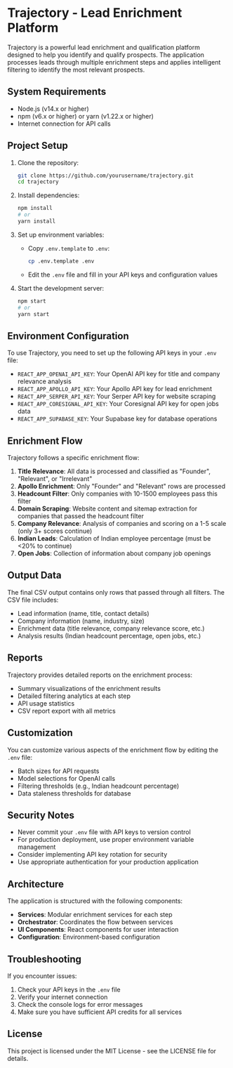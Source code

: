 # Trajectory - Lead Enrichment Platform

Trajectory is a powerful lead enrichment and qualification platform designed to help you identify and qualify prospects. The application processes leads through multiple enrichment steps and applies intelligent filtering to identify the most relevant prospects.

## System Requirements

- Node.js (v14.x or higher)
- npm (v6.x or higher) or yarn (v1.22.x or higher)
- Internet connection for API calls

## Project Setup

1. Clone the repository:
   ```bash
   git clone https://github.com/yourusername/trajectory.git
   cd trajectory
   ```

2. Install dependencies:
   ```bash
   npm install
   # or
   yarn install
   ```

3. Set up environment variables:
   - Copy `.env.template` to `.env`:
     ```bash
     cp .env.template .env
     ```
   - Edit the `.env` file and fill in your API keys and configuration values

4. Start the development server:
   ```bash
   npm start
   # or
   yarn start
   ```

## Environment Configuration

To use Trajectory, you need to set up the following API keys in your `.env` file:

- `REACT_APP_OPENAI_API_KEY`: Your OpenAI API key for title and company relevance analysis
- `REACT_APP_APOLLO_API_KEY`: Your Apollo API key for lead enrichment
- `REACT_APP_SERPER_API_KEY`: Your Serper API key for website scraping
- `REACT_APP_CORESIGNAL_API_KEY`: Your Coresignal API key for open jobs data
- `REACT_APP_SUPABASE_KEY`: Your Supabase key for database operations

## Enrichment Flow

Trajectory follows a specific enrichment flow:

1. **Title Relevance**: All data is processed and classified as "Founder", "Relevant", or "Irrelevant"
2. **Apollo Enrichment**: Only "Founder" and "Relevant" rows are processed
3. **Headcount Filter**: Only companies with 10-1500 employees pass this filter
4. **Domain Scraping**: Website content and sitemap extraction for companies that passed the headcount filter
5. **Company Relevance**: Analysis of companies and scoring on a 1-5 scale (only 3+ scores continue)
6. **Indian Leads**: Calculation of Indian employee percentage (must be <20% to continue)
7. **Open Jobs**: Collection of information about company job openings

## Output Data

The final CSV output contains only rows that passed through all filters. The CSV file includes:

- Lead information (name, title, contact details)
- Company information (name, industry, size)
- Enrichment data (title relevance, company relevance score, etc.)
- Analysis results (Indian headcount percentage, open jobs, etc.)

## Reports

Trajectory provides detailed reports on the enrichment process:

- Summary visualizations of the enrichment results
- Detailed filtering analytics at each step
- API usage statistics
- CSV report export with all metrics

## Customization

You can customize various aspects of the enrichment flow by editing the `.env` file:

- Batch sizes for API requests
- Model selections for OpenAI calls
- Filtering thresholds (e.g., Indian headcount percentage)
- Data staleness thresholds for database

## Security Notes

- Never commit your `.env` file with API keys to version control
- For production deployment, use proper environment variable management
- Consider implementing API key rotation for security
- Use appropriate authentication for your production application

## Architecture

The application is structured with the following components:

- **Services**: Modular enrichment services for each step
- **Orchestrator**: Coordinates the flow between services
- **UI Components**: React components for user interaction
- **Configuration**: Environment-based configuration

## Troubleshooting

If you encounter issues:

1. Check your API keys in the `.env` file
2. Verify your internet connection
3. Check the console logs for error messages
4. Make sure you have sufficient API credits for all services

## License

This project is licensed under the MIT License - see the LICENSE file for details.